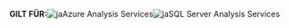 **GILT FÜR:**![ja](media/analysis-services-appliesto/yes.png)Azure Analysis Services![ja](media/analysis-services-appliesto/yes.png)SQL Server Analysis Services